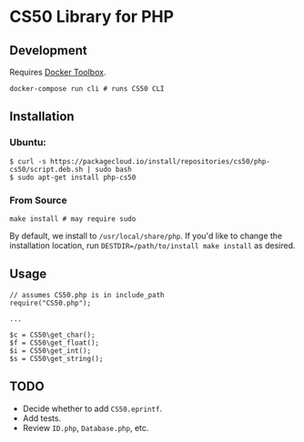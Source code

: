 # CS50 Library for PHP

## Development

Requires [Docker Toolbox](https://www.docker.com/products/docker-toolbox).

    docker-compose run cli # runs CS50 CLI

## Installation

### Ubuntu:

```
$ curl -s https://packagecloud.io/install/repositories/cs50/php-cs50/script.deb.sh | sudo bash
$ sudo apt-get install php-cs50
```

### From Source

```
make install # may require sudo
```

By default, we install to `/usr/local/share/php`. If you'd like to change the installation location, run `DESTDIR=/path/to/install make install` as desired.

## Usage

    // assumes CS50.php is in include_path
    require("CS50.php");

    ...

    $c = CS50\get_char();
    $f = CS50\get_float();
    $i = CS50\get_int();
    $s = CS50\get_string();

## TODO

* Decide whether to add `CS50.eprintf`.
* Add tests.
* Review `ID.php`, `Database.php`, etc.
